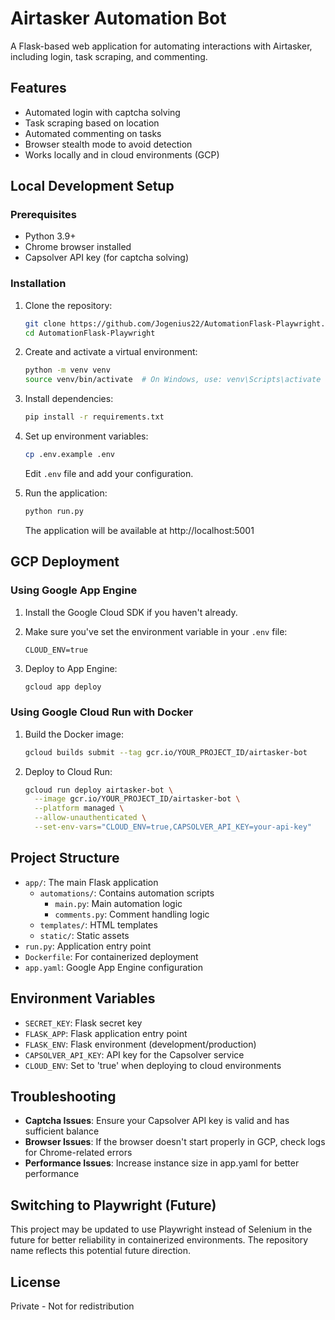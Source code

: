 # Airtasker Automation Bot

A Flask-based web application for automating interactions with Airtasker, including login, task scraping, and commenting.

## Features

- Automated login with captcha solving
- Task scraping based on location
- Automated commenting on tasks
- Browser stealth mode to avoid detection
- Works locally and in cloud environments (GCP)

## Local Development Setup

### Prerequisites

- Python 3.9+
- Chrome browser installed
- Capsolver API key (for captcha solving)

### Installation

1. Clone the repository:

   ```bash
   git clone https://github.com/Jogenius22/AutomationFlask-Playwright.git
   cd AutomationFlask-Playwright
   ```

2. Create and activate a virtual environment:

   ```bash
   python -m venv venv
   source venv/bin/activate  # On Windows, use: venv\Scripts\activate
   ```

3. Install dependencies:

   ```bash
   pip install -r requirements.txt
   ```

4. Set up environment variables:

   ```bash
   cp .env.example .env
   ```

   Edit `.env` file and add your configuration.

5. Run the application:
   ```bash
   python run.py
   ```
   The application will be available at http://localhost:5001

## GCP Deployment

### Using Google App Engine

1. Install the Google Cloud SDK if you haven't already.

2. Make sure you've set the environment variable in your `.env` file:

   ```
   CLOUD_ENV=true
   ```

3. Deploy to App Engine:
   ```bash
   gcloud app deploy
   ```

### Using Google Cloud Run with Docker

1. Build the Docker image:

   ```bash
   gcloud builds submit --tag gcr.io/YOUR_PROJECT_ID/airtasker-bot
   ```

2. Deploy to Cloud Run:
   ```bash
   gcloud run deploy airtasker-bot \
     --image gcr.io/YOUR_PROJECT_ID/airtasker-bot \
     --platform managed \
     --allow-unauthenticated \
     --set-env-vars="CLOUD_ENV=true,CAPSOLVER_API_KEY=your-api-key"
   ```

## Project Structure

- `app/`: The main Flask application
  - `automations/`: Contains automation scripts
    - `main.py`: Main automation logic
    - `comments.py`: Comment handling logic
  - `templates/`: HTML templates
  - `static/`: Static assets
- `run.py`: Application entry point
- `Dockerfile`: For containerized deployment
- `app.yaml`: Google App Engine configuration

## Environment Variables

- `SECRET_KEY`: Flask secret key
- `FLASK_APP`: Flask application entry point
- `FLASK_ENV`: Flask environment (development/production)
- `CAPSOLVER_API_KEY`: API key for the Capsolver service
- `CLOUD_ENV`: Set to 'true' when deploying to cloud environments

## Troubleshooting

- **Captcha Issues**: Ensure your Capsolver API key is valid and has sufficient balance
- **Browser Issues**: If the browser doesn't start properly in GCP, check logs for Chrome-related errors
- **Performance Issues**: Increase instance size in app.yaml for better performance

## Switching to Playwright (Future)

This project may be updated to use Playwright instead of Selenium in the future for better reliability in containerized environments. The repository name reflects this potential future direction.

## License

Private - Not for redistribution
